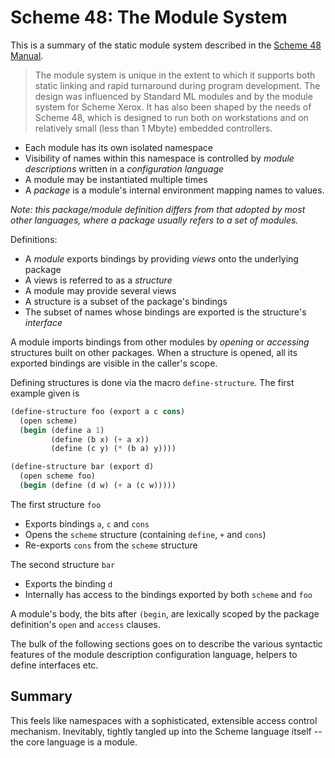 # Scheme 48: The Module System

This is a summary of the static module system described in the [Scheme 48 Manual](https://s48.org/0.57/manual/s48manual_24.html).

> The module system is unique in the extent to which it supports both static linking and rapid turnaround during program development. The design was influenced by Standard ML modules and by the module system for Scheme Xerox. It has also been shaped by the needs of Scheme 48, which is designed to run both on workstations and on relatively small (less than 1 Mbyte) embedded controllers.

* Each module has its own isolated namespace
* Visibility of names within this namespace is controlled by *module descriptions* written in a *configuration language*
* A module may be instantiated multiple times
* A *package* is a module's internal environment mapping names to values.

*Note: this package/module definition differs from that adopted by most other languages, where a package usually refers to a set of modules.*

Definitions:

* A *module* exports bindings by providing *views* onto the underlying package
* A views is referred to as a *structure* 
* A module may provide several views
* A structure is a subset of the package's bindings
* The subset of names whose bindings are exported is the structure's *interface*

A module imports bindings from other modules by *opening* or *accessing* structures built on other packages. When a structure is opened, all its exported bindings are visible in the caller's scope.

Defining structures is done via the macro `define-structure`. The first example given is

```scheme
(define-structure foo (export a c cons)
  (open scheme)
  (begin (define a 1)
         (define (b x) (+ a x))
         (define (c y) (* (b a) y))))

(define-structure bar (export d)
  (open scheme foo)
  (begin (define (d w) (+ a (c w)))))
```

The first structure `foo`
- Exports bindings `a`, `c` and `cons`
- Opens the `scheme` structure (containing `define`, `+` and `cons`)
- Re-exports `cons` from the `scheme` structure

The second structure `bar`
- Exports the binding `d`
- Internally has access to the bindings exported by both `scheme` and `foo`

A module's body, the bits after `(begin`, are lexically scoped by the package definition's `open` and `access` clauses.

The bulk of the following sections goes on to describe the various syntactic features of the module description configuration language, helpers to define interfaces etc. 

## Summary

This feels like namespaces with a sophisticated, extensible access control mechanism. Inevitably, tightly tangled up into the Scheme language itself -- the core language is a module. 
